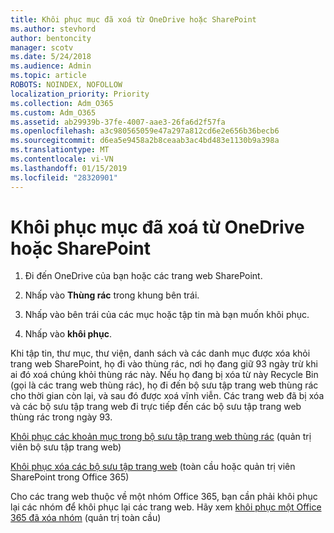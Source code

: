 ```yaml
---
title: Khôi phục mục đã xoá từ OneDrive hoặc SharePoint
ms.author: stevhord
author: bentoncity
manager: scotv
ms.date: 5/24/2018
ms.audience: Admin
ms.topic: article
ROBOTS: NOINDEX, NOFOLLOW
localization_priority: Priority
ms.collection: Adm_O365
ms.custom: Adm_O365
ms.assetid: ab29939b-37fe-4007-aae3-26fa6d2f57fa
ms.openlocfilehash: a3c980565059e47a297a812cd6e2e656b36becb6
ms.sourcegitcommit: d6ea5e9458a2b8ceaab3ac4bd483e1130b9a398a
ms.translationtype: MT
ms.contentlocale: vi-VN
ms.lasthandoff: 01/15/2019
ms.locfileid: "28320901"
---
```

# <a name="restore-deleted-items-from-sharepoint-or-onedrive"></a>Khôi phục mục đã xoá từ OneDrive hoặc SharePoint

1. Đi đến OneDrive của bạn hoặc các trang web SharePoint.
    
2. Nhấp vào **Thùng rác** trong khung bên trái. 
    
3. Nhấp vào bên trái của các mục hoặc tập tin mà bạn muốn khôi phục.
    
4. Nhấp vào **khôi phục**. 
    
Khi tập tin, thư mục, thư viện, danh sách và các danh mục được xóa khỏi trang web SharePoint, họ đi vào thùng rác, nơi họ đang giữ 93 ngày trừ khi ai đó xoá chúng khỏi thùng rác này. Nếu họ đang bị xóa từ này Recycle Bin (gọi là các trang web thùng rác), họ đi đến bộ sưu tập trang web thùng rác cho thời gian còn lại, và sau đó được xoá vĩnh viễn. Các trang web đã bị xóa và các bộ sưu tập trang web đi trực tiếp đến các bộ sưu tập trang web thùng rác trong ngày 93.
  
[Khôi phục các khoản mục trong bộ sưu tập trang web thùng rác](https://go.microsoft.com/fwlink/?linkid=867800) (quản trị viên bộ sưu tập trang web) 
  
[Khôi phục xóa các bộ sưu tập trang web](https://go.microsoft.com/fwlink/?linkid=867660) (toàn cầu hoặc quản trị viên SharePoint trong Office 365) 
  
Cho các trang web thuộc về một nhóm Office 365, bạn cần phải khôi phục lại các nhóm để khôi phục lại các trang web. Hãy xem [khôi phục một Office 365 đã xóa nhóm](https://go.microsoft.com/fwlink/?linkid=867802) (quản trị toàn cầu) 
  

